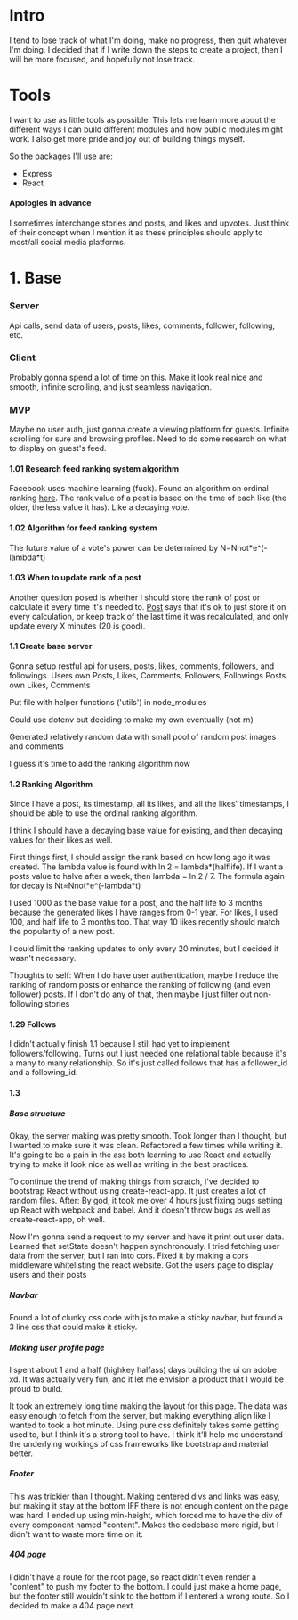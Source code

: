 # Intro
I tend to lose track of what I'm doing, make no progress, then quit whatever I'm doing.
I decided that if I write down the steps to create a project, then I will be more focused, and hopefully not lose track.

# Tools
I want to use as little tools as possible. This lets me learn more about the different ways I can build different modules and
how public modules might work. I also get more pride and joy out of building things myself.

So the packages I'll use are:
- Express
- React

#### Apologies in advance
I sometimes interchange stories and posts, and likes and upvotes. Just think of their concept when I mention it as these principles
should apply to most/all social media platforms.

# 1. Base
### Server
Api calls, send data of users, posts, likes, comments, follower, following, etc.
### Client
Probably gonna spend a lot of time on this. Make it look real nice and smooth, infinite scrolling, and just seamless navigation.
### MVP
Maybe no user auth, just gonna create a viewing platform for guests. Infinite scrolling for sure and browsing profiles.
Need to do some research on what to display on guest's feed.

#### 1.01 Research feed ranking system algorithm
Facebook uses machine learning (fuck).
Found an algorithm on ordinal ranking [here](https://datagenetics.com/blog/october32018/index.html).
The rank value of a post is based on the time of each like (the older, the less value it has). Like a decaying vote.

#### 1.02 Algorithm for feed ranking system
The future value of a vote's power can be determined by N=Nnot\*e^(-lambda\*t)

#### 1.03 When to update rank of a post
Another question posed is whether I should store the rank of post or calculate it every time it's needed to.
[Post](https://stackoverflow.com/questions/12672349/how-can-i-store-post-rankings-that-change-with-time)
says that it's ok to just store it on every calculation, or keep track of the last time it was recalculated, and only update every X minutes (20 is good).


#### 1.1 Create base server
Gonna setup restful api for users, posts, likes, comments, followers, and followings.
Users own Posts, Likes, Comments, Followers, Followings
Posts own Likes, Comments

Put file with helper functions ('utils') in node_modules

Could use dotenv but deciding to make my own eventually (not rn)

Generated relatively random data with small pool of random post images and comments

I guess it's time to add the ranking algorithm now

#### 1.2 Ranking Algorithm
Since I have a post, its timestamp, all its likes, and all the likes' timestamps, I should be able to use the ordinal
ranking algorithm.

I think I should have a decaying base value for existing, and then decaying values for their likes as well.	

First things first, I should assign the rank based on how long ago it was created. 
The lambda value is found with ln 2 = lambda\*(halflife).
If I want a posts value to halve after a week, then lambda = ln 2 / 7.
The formula again for decay is Nt=Nnot\*e^(-lambda\*t)

I used 1000 as the base value for a post, and the half life to 3 months because the generated likes I have ranges from 0-1 year.
For likes, I used 100, and half life to 3 months too. That way 10 likes recently should match the popularity of a new post.

I could limit the ranking updates to only every 20 minutes, but I decided it wasn't necessary.

Thoughts to self: When I do have user authentication, maybe I reduce the ranking of random posts or enhance the ranking of following (and even follower) posts.
If I don't do any of that, then maybe I just filter out non-following stories

#### 1.29 Follows
I didn't actually finish 1.1 because I still had yet to implement followers/following. Turns out I just needed one relational table because it's a many to many
relationship. So it's just called follows that has a follower_id and a following_id.

#### 1.3

##### Base structure
Okay, the server making was pretty smooth. Took longer than I thought, but I wanted to make sure it was clean. Refactored a few times while writing it.
It's going to be a pain in the ass both learning to use React and actually trying to make it look nice as well as writing in the best practices.

To continue the trend of making things from scratch, I've decided to bootstrap React without using create-react-app. It just creates a lot of random files.
After: By god, it took me over 4 hours just fixing bugs setting up React with webpack and babel. And it doesn't throw bugs as well as create-react-app, oh well.

Now I'm gonna send a request to my server and have it print out user data. Learned that setState doesn't happen synchronously. 
I tried fetching user data from the server, but I ran into cors. Fixed it by making a cors middleware whitelisting the react website.
Got the users page to display users and their posts


##### Navbar
Found a lot of clunky css code with js to make a sticky navbar, but found a 3 line css that could make it sticky. 

##### Making user profile page
I spent about 1 and a half (highkey halfass) days building the ui on adobe xd. It was actually very fun, and it let me envision a product that I would be proud
to build.

It took an extremely long time making the layout for this page. The data was easy enough to fetch from the server, but making everything align like I wanted to
took a hot minute. Using pure css definitely takes some getting used to, but I think it's a strong tool to have. I think it'll help me understand the underlying
workings of css frameworks like bootstrap and material better.

##### Footer
This was trickier than I thought. Making centered divs and links was easy, but making it stay at the bottom IFF there is not enough content on the page was hard.
I ended up using min-height, which forced me to have the div of every component named "content". Makes the codebase more rigid, but I didn't want to waste more time
on it.

##### 404 page
I didn't have a route for the root page, so react didn't even render a "content" to push my footer to the bottom. I could just make a home page, but the footer still
wouldn't sink to the bottom if I entered a wrong route. So I decided to make a 404 page next.